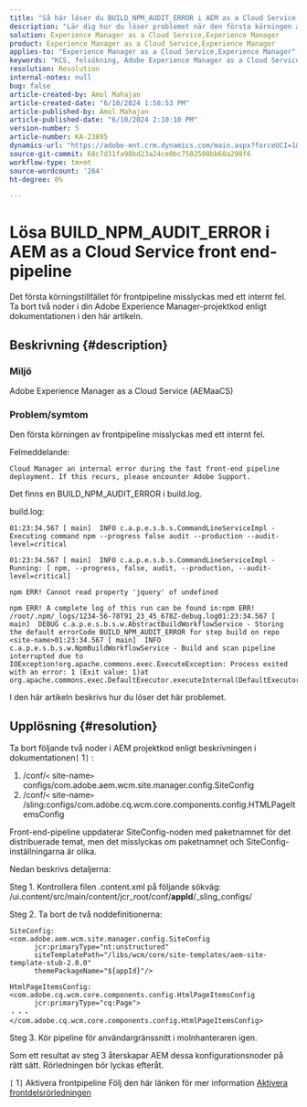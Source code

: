 ```yaml
---
title: "Så här löser du BUILD_NPM_AUDIT_ERROR i AEM as a Cloud Service front end pipeline"
description: "Lär dig hur du löser problemet när den första körningen av frontend-pipeline misslyckas och ett internt fel inträffar i Adobe Experience Manager."
solution: Experience Manager as a Cloud Service,Experience Manager
product: Experience Manager as a Cloud Service,Experience Manager
applies-to: "Experience Manager as a Cloud Service,Experience Manager"
keywords: "KCS, felsökning, Adobe Experience Manager as a Cloud Service, AEM as a Cloud Service, BUILD_NPM_AUDIT_ERROR, AEMaaCS, front end pipeline"
resolution: Resolution
internal-notes: null
bug: false
article-created-by: Amol Mahajan
article-created-date: "6/10/2024 1:58:53 PM"
article-published-by: Amol Mahajan
article-published-date: "6/10/2024 2:10:10 PM"
version-number: 5
article-number: KA-23895
dynamics-url: "https://adobe-ent.crm.dynamics.com/main.aspx?forceUCI=1&pagetype=entityrecord&etn=knowledgearticle&id=7a94468f-3127-ef11-840b-000d3a372703"
source-git-commit: 68c7d31fa98bd23a24ce0bc7502500bb60a298f6
workflow-type: tm+mt
source-wordcount: '264'
ht-degree: 0%

---
```


# Lösa BUILD_NPM_AUDIT_ERROR i AEM as a Cloud Service front end-pipeline


Det första körningstillfället för frontpipeline misslyckas med ett internt fel. Ta bort två noder i din Adobe Experience Manager-projektkod enligt dokumentationen i den här artikeln.

## Beskrivning {#description}


### <b>Miljö</b>

Adobe Experience Manager as a Cloud Service (AEMaaCS)



### <b>Problem/symtom</b>

Den första körningen av frontpipeline misslyckas med ett internt fel.

Felmeddelande:


```
Cloud Manager an internal error during the fast front-end pipeline deployment. If this recurs, please encounter Adobe Support.
```




Det finns en BUILD_NPM_AUDIT_ERROR i build.log.

build.log:


```
01:23:34.567 [ main]  INFO c.a.p.e.s.b.s.CommandLineServiceImpl - Executing command npm --progress false audit --production --audit-level=critical

01:23:34.567 [ main]  INFO c.a.p.e.s.b.s.CommandLineServiceImpl - Running: [ npm, --progress, false, audit, --production, --audit-level=critical] 

npm ERR! Cannot read property 'jquery' of undefined
```







```
npm ERR! A complete log of this run can be found in:npm ERR! /root/.npm/_logs/1234-56-78T91_23_45_678Z-debug.log01:23:34.567 [ main]  DEBUG c.a.p.e.s.b.s.w.AbstractBuildWorkflowService - Storing the default errorCode BUILD_NPM_AUDIT_ERROR for step build on repo <site-name>01:23:34.567 [ main]  INFO c.a.p.e.s.b.s.w.NpmBuildWorkflowService - Build and scan pipeline interrupted due to IOException!org.apache.commons.exec.ExecuteException: Process exited with an error: 1 (Exit value: 1)at org.apache.commons.exec.DefaultExecutor.executeInternal(DefaultExecutor.java:404)
```


I den här artikeln beskrivs hur du löser det här problemet.




## Upplösning {#resolution}


Ta bort följande två noder i AEM projektkod enligt beskrivningen i dokumentationen`[` 1`]` :

1. /conf/`<` site-name`>` configs/com.adobe.aem.wcm.site.manager.config.SiteConfig
2. /conf/`<` site-name`>` /sling:configs/com.adobe.cq.wcm.core.components.config.HTMLPageItemsConfig

Front-end-pipeline uppdaterar SiteConfig-noden med paketnamnet för det distribuerade temat, men det misslyckas om paketnamnet och SiteConfig-inställningarna är olika.

Nedan beskrivs detaljerna:

Steg 1. Kontrollera filen .content.xml på följande sökväg: /ui.content/src/main/content/jcr_root/conf/__appId__/_sling_configs/

Steg 2. Ta bort de två noddefinitionerna:


```
SiteConfig:
<com.adobe.aem.wcm.site.manager.config.SiteConfig
      jcr:primaryType="nt:unstructured"
      siteTemplatePath="/libs/wcm/core/site-templates/aem-site-template-stub-2.0.0"
      themePackageName="${appId}"/>
```



```
HtmlPageItemsConfig:
<com.adobe.cq.wcm.core.components.config.HtmlPageItemsConfig
      jcr:primaryType="cq:Page">
・・・
</com.adobe.cq.wcm.core.components.config.HtmlPageItemsConfig>
```


Steg 3. Kör pipeline för användargränssnitt i molnhanteraren igen.

Som ett resultat av steg 3 återskapar AEM dessa konfigurationsnoder på rätt sätt. Rörledningen bör lyckas efteråt.

`[` 1`]`  Aktivera frontpipeline Följ den här länken för mer information [Aktivera frontdelsrörledningen](https://experienceleague.adobe.com/en/docs/experience-manager-cloud-service/content/sites/administering/site-creation/enable-front-end-pipeline#technical-details)

